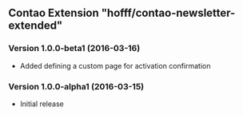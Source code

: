 Contao Extension "hofff/contao-newsletter-extended"
-----------------------------------------

### Version 1.0.0-beta1 (2016-03-16) ###
- Added defining a custom page for activation confirmation

### Version 1.0.0-alpha1 (2016-03-15) ###
- Initial release